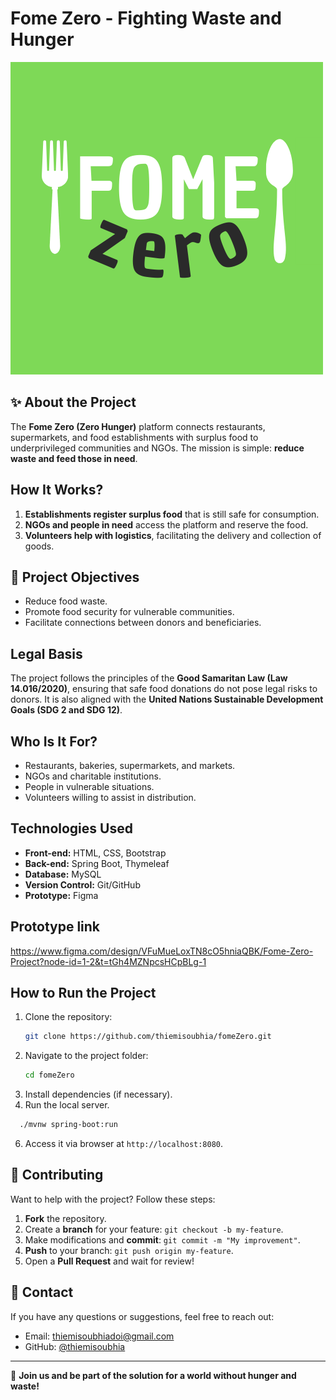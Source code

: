 # Fome Zero - Fighting Waste and Hunger

![Zero Hunger Logo](./src/main/resources/static/images/FOME.png)

## ✨ About the Project
The **Fome Zero (Zero Hunger)** platform connects restaurants, supermarkets, and food establishments with surplus food to underprivileged communities and NGOs. The mission is simple: **reduce waste and feed those in need**.

##  How It Works?
1. **Establishments register surplus food** that is still safe for consumption.
2. **NGOs and people in need** access the platform and reserve the food.
3. **Volunteers help with logistics**, facilitating the delivery and collection of goods.

## 💚 Project Objectives
- Reduce food waste.
- Promote food security for vulnerable communities.
- Facilitate connections between donors and beneficiaries.

##  Legal Basis
The project follows the principles of the **Good Samaritan Law (Law 14.016/2020)**, ensuring that safe food donations do not pose legal risks to donors. It is also aligned with the **United Nations Sustainable Development Goals (SDG 2 and SDG 12)**.

##  Who Is It For?
- Restaurants, bakeries, supermarkets, and markets.
- NGOs and charitable institutions.
- People in vulnerable situations.
- Volunteers willing to assist in distribution.

##  Technologies Used
- **Front-end:** HTML, CSS, Bootstrap
- **Back-end:** Spring Boot, Thymeleaf
- **Database:** MySQL
- **Version Control:** Git/GitHub
- **Prototype:** Figma

## Prototype link
https://www.figma.com/design/VFuMueLoxTN8cO5hniaQBK/Fome-Zero-Project?node-id=1-2&t=tGh4MZNpcsHCpBLg-1

## How to Run the Project
1. Clone the repository:
   ```sh
   git clone https://github.com/thiemisoubhia/fomeZero.git
   ```
2. Navigate to the project folder:
   ```sh
   cd fomeZero
   ```
3. Install dependencies (if necessary).
4. Run the local server.
 ```sh
   ./mvnw spring-boot:run
   ```
6. Access it via browser at `http://localhost:8080`.

## 💚 Contributing
Want to help with the project? Follow these steps:
1. **Fork** the repository.
2. Create a **branch** for your feature: `git checkout -b my-feature`.
3. Make modifications and **commit**: `git commit -m "My improvement"`.
4. **Push** to your branch: `git push origin my-feature`.
5. Open a **Pull Request** and wait for review!


## 💚 Contact
If you have any questions or suggestions, feel free to reach out:
- Email: [thiemisoubhiadoi@gmail.com](mailto:thiemisoubhiadoi@gmail.com)
- GitHub: [@thiemisoubhia](https://github.com/thiemisoubhia)

---

💚 **Join us and be part of the solution for a world without hunger and waste!**

